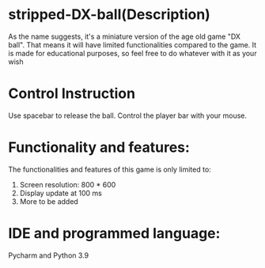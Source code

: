 # stripped-DX-ball(Description)

As the name suggests, it's a miniature version of the age old game "DX ball". That means it will have limited functionalities compared to the game. It is made for educational purposes, so feel free to do whatever with it as your wish

# Control Instruction

Use spacebar to release the ball. Control the player bar with your mouse.

# Functionality and features:

The functionalities and features of this game is only limited to:
1. Screen resolution: 800 * 600
2. Display update at 100 ms
3. More to be added


# IDE and programmed language:
Pycharm and Python 3.9
